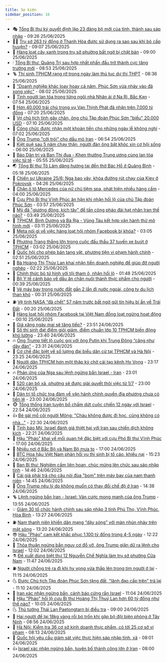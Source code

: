 ```yaml
---
title: Sự kiện
sidebar_position: 16
---
```


<!-- dantri-su-kien:START -->
- 🎭 [Tổng Bí thư ký quyết định lập 23 đảng bộ mới của tỉnh, thành sau sáp nhập](https://dantri.com.vn/xa-hoi/tong-bi-thu-ky-quyet-dinh-lap-23-dang-bo-moi-cua-tinh-thanh-sau-sap-nhap-20250625162643289.htm) - 09:26 25/06/2025
- 👨‍🏫 [Trụ sở 263 tỷ đồng ở Thanh Hóa được sử dụng ra sao sau khi bỏ cấp huyện?](https://dantri.com.vn/noi-vu/tru-so-263-ty-dong-o-thanh-hoa-duoc-su-dung-ra-sao-sau-khi-bo-cap-huyen-20250625153600318.htm) - 09:07 25/06/2025
- 🌮 [Hàng loạt cây xanh trong trụ sở phường bất ngờ bị chặt bán](https://dantri.com.vn/xa-hoi/hang-loat-cay-xanh-trong-tru-so-phuong-bat-ngo-bi-chat-ban-20250625152309095.htm) - 09:00 25/06/2025
- 🕯 [Tổng Bí thư: Quảng Trị sau hợp nhất phấn đấu trở thành cực tăng trưởng mới](https://dantri.com.vn/xa-hoi/tong-bi-thu-quang-tri-sau-hop-nhat-phan-dau-tro-thanh-cuc-tang-truong-moi-20250625151526995.htm) - 08:53 25/06/2025
- 🪜 [Thí sinh TPHCM rạng rỡ trong ngày làm thủ tục dự thi THPT](https://dantri.com.vn/ban-doc/thi-sinh-tphcm-rang-ro-trong-ngay-lam-thu-tuc-du-thi-thpt-20250625111026150.htm) - 08:36 25/06/2025
- 🐘 [&quot;Doanh nghiệp khác loay hoay cả năm, Phúc Sơn vừa nhảy vào đã xong việc&quot;](https://dantri.com.vn/phap-luat/doanh-nghiep-khac-loay-hoay-ca-nam-phuc-son-vua-nhay-vao-da-xong-viec-20250625144453353.htm) - 08:02 25/06/2025
- 🤔 [Tình người lan tỏa trong từng ngôi nhà Nhân ái ở Na Rì, Bắc Kạn](https://dantri.com.vn/tam-long-nhan-ai/tinh-nguoi-lan-toa-trong-tung-ngoi-nha-nhan-ai-o-na-ri-bac-kan-20250625124115360.htm) - 07:54 25/06/2025
- 🧠 [Hơn 40.000 trái chủ trong vụ Vạn Thịnh Phát đã nhận trên 7.000 tỷ đồng](https://dantri.com.vn/phap-luat/hon-40000-trai-chu-trong-vu-van-thinh-phat-da-nhan-tren-7000-ty-dong-20250625133757897.htm) - 07:20 25/06/2025
- 📝 [Vợ chủ tịch tỉnh gãy chân, ông chủ Tập đoàn Phúc Sơn &quot;biếu&quot; 20.000 USD](https://dantri.com.vn/phap-luat/vo-chu-tich-tinh-gay-chan-ong-chu-tap-doan-phuc-son-bieu-20000-usd-20250625140311531.htm) - 07:10 25/06/2025
- 🦏 [Công chức được nhận một khoản tiền cho những ngày lễ không nghỉ](https://dantri.com.vn/noi-vu/cong-chuc-duoc-nhan-mot-khoan-tien-cho-nhung-ngay-le-khong-nghi-20250625104628119.htm) - 07:02 25/06/2025
- 🥰 [Ông Trump &quot;cởi trói&quot; cho dầu mỏ Iran](https://dantri.com.vn/the-gioi/ong-trump-coi-troi-cho-dau-mo-iran-20250625133633051.htm) - 06:54 25/06/2025
- 🤗 [Kiệt quệ sau 5 năm chạy thận, người đàn ông bật khóc xin cơ hội sống](https://dantri.com.vn/tam-long-nhan-ai/kiet-que-sau-5-nam-chay-than-nguoi-dan-ong-bat-khoc-xin-co-hoi-song-20250611202013090.htm) - 06:00 25/06/2025
- 🌈 [Báo Dân trí và Ban Thi đua - Khen thưởng Trung ương cùng lan tỏa việc tử tế](https://dantri.com.vn/noi-vu/bao-dan-tri-va-ban-thi-dua-khen-thuong-trung-uong-cung-lan-toa-viec-tu-te-20250625115150658.htm) - 05:55 25/06/2025
- 🌏 [Tổng Bí thư Tô Lâm dâng hương tại đền thờ Bác Hồ ở Quảng Bình](https://dantri.com.vn/xa-hoi/tong-bi-thu-to-lam-dang-huong-tai-den-tho-bac-ho-o-quang-binh-20250625115847597.htm) - 05:18 25/06/2025
- 💄 [Chiến sự Ukraine 25/6: Nga bao vây, khóa đường rút chạy của Kiev ở Pokrovsk](https://dantri.com.vn/the-gioi/chien-su-ukraine-256-nga-bao-vay-khoa-duong-rut-chay-cua-kiev-o-pokrovsk-20250625110756414.htm) - 04:26 25/06/2025
- 👺 [Chặn ô tô Mercedes của nữ chủ tiệm spa, phát hiện nhiều hàng cấm](https://dantri.com.vn/phap-luat/chan-o-to-mercedes-cua-nu-chu-tiem-spa-phat-hien-nhieu-hang-cam-20250625100104803.htm) - 04:00 25/06/2025
- 👹 [Cựu Phó Bí thư Vĩnh Phúc ân hận khi nhận hối lộ của chủ Tập đoàn Phúc Sơn](https://dantri.com.vn/phap-luat/cuu-pho-bi-thu-vinh-phuc-an-han-khi-nhan-hoi-lo-cua-chu-tap-doan-phuc-son-20250625102921786.htm) - 03:57 25/06/2025
- 🌊 [Mỹ đã &quot;giương đông, kích tây&quot; để tấn công pháo đài hạt nhân Iran thế nào?](https://dantri.com.vn/the-gioi/my-da-giuong-dong-kich-tay-de-tan-cong-phao-dai-hat-nhan-iran-the-nao-20250625104228557.htm) - 03:49 25/06/2025
- 🤠 [TPHCM, Bình Dương và Bà Rịa - Vũng Tàu kết hợp vận hành thử mô hình mới](https://dantri.com.vn/xa-hoi/tphcm-binh-duong-va-ba-ria-vung-tau-ket-hop-van-hanh-thu-mo-hinh-moi-20250625094151936.htm) - 03:11 25/06/2025
- 🎊 [Meta nói gì về việc hàng loạt hội nhóm Facebook bị khóa?](https://dantri.com.vn/cong-nghe/meta-noi-gi-ve-viec-hang-loat-hoi-nhom-facebook-bi-khoa-20250625090608446.htm) - 03:05 25/06/2025
- 🐘 [Phương Trang thắng lớn trong cuộc đấu thầu 37 tuyến xe buýt ở TPHCM](https://dantri.com.vn/xa-hoi/phuong-trang-thang-lon-trong-cuoc-dau-thau-37-tuyen-xe-buyt-o-tphcm-20250624012242303.htm) - 03:02 25/06/2025
- 💂 [Quốc hội cho phép bán tang vật, phương tiện vi phạm hành chính](https://dantri.com.vn/xa-hoi/quoc-hoi-cho-phep-ban-tang-vat-phuong-tien-vi-pham-hanh-chinh-20250625094142046.htm) - 02:51 25/06/2025
- 👹 [Bà Hoàng Thị Thúy Lan khai nhận tiền doanh nghiệp để giúp đỡ người nghèo](https://dantri.com.vn/phap-luat/ba-hoang-thi-thuy-lan-khai-nhan-tien-doanh-nghiep-de-giup-do-nguoi-ngheo-20250625091139662.htm) - 02:22 25/06/2025
- 🦒 [Chính thức bỏ tử hình với tội tham ô, nhận hối lộ](https://dantri.com.vn/xa-hoi/chinh-thuc-bo-tu-hinh-voi-toi-tham-o-nhan-hoi-lo-20250625083927026.htm) - 01:48 25/06/2025
- 🗽 [Bộ Y tế cảnh báo về dầu ăn chăn nuôi thành thực phẩm cho người](https://dantri.com.vn/suc-khoe/bo-y-te-canh-bao-ve-dau-an-chan-nuoi-thanh-thuc-pham-cho-nguoi-20250625073946950.htm) - 00:39 25/06/2025
- 💄 [Vé máy bay trong nước đắt gần 2 lần đi nước ngoài, công ty du lịch than khó](https://dantri.com.vn/du-lich/ve-may-bay-trong-nuoc-dat-gan-2-lan-di-nuoc-ngoai-cong-ty-du-lich-than-kho-20250620102737937.htm) - 00:31 25/06/2025
- ⛽️ [Vệ tinh NASA “đã chết” 57 năm trước bất ngờ gửi tín hiệu bí ẩn về Trái Đất](https://dantri.com.vn/khoa-hoc/ve-tinh-nasa-da-chet-57-nam-truoc-bat-ngo-gui-tin-hieu-bi-an-ve-trai-dat-20250625023652499.htm) - 00:20 25/06/2025
- 🥷 [Hàng loạt hội nhóm Facebook tại Việt Nam đồng loạt ngừng hoạt động](https://dantri.com.vn/cong-nghe/hang-loat-hoi-nhom-facebook-tai-viet-nam-dong-loat-ngung-hoat-dong-20250624223529039.htm) - 00:10 25/06/2025
- 🤖 [Giá xăng ngày mai sẽ tăng tiếp?](https://dantri.com.vn/kinh-doanh/gia-xang-ngay-mai-se-tang-tiep-20250625012504758.htm) - 23:51 24/06/2025
- 🌊 [Số thí sinh đạt điểm giỏi giảm, điểm chuẩn lớp 10 TPHCM biến động khó lường](https://dantri.com.vn/giao-duc/so-thi-sinh-dat-diem-gioi-giam-diem-chuan-lop-10-tphcm-bien-dong-kho-luong-20250624233352133.htm) - 23:40 24/06/2025
- 🔥 [Ông Trump tiết lộ cuộc gọi với ông Putin khi Trung Đông “căng như dây đàn”](https://dantri.com.vn/the-gioi/ong-trump-tiet-lo-cuoc-goi-voi-ong-putin-khi-trung-dong-cang-nhu-day-dan-20250625062124301.htm) - 23:31 24/06/2025
- 🦏 [Cơ chế đặc biệt về số lượng đại biểu dân cử tại TPHCM và Hà Nội](https://dantri.com.vn/noi-vu/co-che-dac-biet-ve-so-luong-dai-bieu-dan-cu-tai-tphcm-va-ha-noi-20250620175145306.htm) - 23:25 24/06/2025
- 🐘 [Người dân TPHCM hơn một thập kỷ chờ cải tạo kênh Hy Vọng](https://dantri.com.vn/xa-hoi/nguoi-dan-tphcm-hon-mot-thap-ky-cho-cai-tao-kenh-hy-vong-20250623121336786.htm) - 23:17 24/06/2025
- 🔥 [Phản ứng của Nga sau lệnh ngừng bắn Israel - Iran](https://dantri.com.vn/the-gioi/phan-ung-cua-nga-sau-lenh-ngung-ban-israel-iran-20250625055015207.htm) - 23:01 24/06/2025
- 💼 [520 cán bộ xã, phường sẽ được giải quyết thôi việc từ 1/7](https://dantri.com.vn/lao-dong-viec-lam/520-can-bo-xa-phuong-se-duoc-giai-quyet-thoi-viec-tu-17-20250624175431686.htm) - 23:00 24/06/2025
- 🚀 [Dân trí tổ chức tọa đàm về vận hành chính quyền địa phương chưa có tiền lệ](https://dantri.com.vn/noi-vu/dan-tri-to-chuc-toa-dam-ve-van-hanh-chinh-quyen-dia-phuong-chua-co-tien-le-20250624154417078.htm) - 23:00 24/06/2025
- 🐵 [Tổng thống Iran tuyên bố chấm dứt cuộc chiến 12 ngày với Israel](https://dantri.com.vn/the-gioi/tong-thong-iran-tuyen-bo-cham-dut-cuoc-chien-12-ngay-voi-israel-20250625054651808.htm) - 22:54 24/06/2025
- 👍 [Bé gái mồ côi người Mông: &quot;Cháu không được đi học, cũng không có nhà...&quot;](https://dantri.com.vn/tam-long-nhan-ai/be-gai-mo-coi-nguoi-mong-chau-khong-duoc-di-hoc-cung-khong-co-nha-20250612231454129.htm) - 22:30 24/06/2025
- 🚦 [Tình báo Mỹ, Israel đánh giá thiệt hại với Iran sau chiến dịch không kích](https://dantri.com.vn/the-gioi/tinh-bao-my-israel-danh-gia-thiet-hai-voi-iran-sau-chien-dich-khong-kich-20250625051352556.htm) - 22:21 24/06/2025
- 🥸 [Hậu &quot;Pháo&quot; khai về mối quan hệ đặc biệt với cựu Phó Bí thư Vĩnh Phúc](https://dantri.com.vn/phap-luat/hau-phao-khai-ve-moi-quan-he-dac-biet-voi-cuu-pho-bi-thu-vinh-phuc-20250624202457860.htm) - 17:00 24/06/2025
- 🥷 [Nhiều nơi ở Bắc Bộ và Nam Bộ mưa to](https://dantri.com.vn/xa-hoi/nhieu-noi-o-bac-bo-va-nam-bo-mua-to-20250624165014927.htm) - 17:00 24/06/2025
- 🤡 [BTC Hoa hậu Việt Nam phản hồi vụ thí sinh bị tố cáo, khiếu nại](https://dantri.com.vn/giai-tri/btc-hoa-hau-viet-nam-phan-hoi-vu-thi-sinh-bi-to-cao-khieu-nai-20250624155536249.htm) - 15:23 24/06/2025
- 🥳 [Ban Bí thư: Nghiêm cấm liên hoan, chúc mừng lên chức sau sáp nhập tỉnh](https://dantri.com.vn/xa-hoi/ban-bi-thu-nghiem-cam-lien-hoan-chuc-mung-len-chuc-sau-sap-nhap-tinh-20250624214302955.htm) - 14:46 24/06/2025
- 🤩 [Cái giá phải trả cho câu nói đùa &quot;bom&quot; trên máy bay của nam thanh niên](https://dantri.com.vn/xa-hoi/cai-gia-phai-tra-cho-cau-noi-dua-bom-tren-may-bay-cua-nam-thanh-nien-20250624213930603.htm) - 14:45 24/06/2025
- 🎡 [Ông Trump nêu lý do không muốn có thay đổi chế độ ở Iran](https://dantri.com.vn/the-gioi/ong-trump-neu-ly-do-khong-muon-co-thay-doi-che-do-o-iran-20250624213248486.htm) - 14:38 24/06/2025
- 🪜 [Lệnh ngừng bắn Iran - Israel: Ván cược mong manh của ông Trump](https://dantri.com.vn/the-gioi/lenh-ngung-ban-iran-israel-van-cuoc-mong-manh-cua-ong-trump-20250624203828273.htm) - 13:55 24/06/2025
- 💡 [Giảm 30 tổ chức hành chính sau sáp nhập 3 tỉnh Phú Thọ, Vĩnh Phúc, Hòa Bình](https://dantri.com.vn/xa-hoi/giam-30-to-chuc-hanh-chinh-sau-sap-nhap-3-tinh-phu-tho-vinh-phuc-hoa-binh-20250624202138701.htm) - 13:27 24/06/2025
- ⛽️ [Nam thanh niên khiến dân mạng “dậy sóng” với màn nhún nhảy trên mặt sông](https://dantri.com.vn/doi-song/nam-thanh-nien-khien-dan-mang-day-song-voi-man-nhun-nhay-tren-mat-song-20250624195539154.htm) - 13:20 24/06/2025
- 😎 [Hậu &quot;Pháo&quot; cam kết khắc phục 1.100 tỷ đồng trong 4-5 ngày](https://dantri.com.vn/phap-luat/hau-phao-cam-ket-khac-phuc-1100-ty-dong-trong-4-5-ngay-20250624191131513.htm) - 12:22 24/06/2025
- 🗽 [Thỏa thuận ngừng bắn nguy cơ đổ vỡ, ông Trump giận dữ ra lệnh cho Israel](https://dantri.com.vn/the-gioi/thoa-thuan-ngung-ban-nguy-co-do-vo-ong-trump-gian-du-ra-lenh-cho-israel-20250624182827274.htm) - 12:02 24/06/2025
- ⚗️ [Đề xuất dùng biệt thự 12 Nguyễn Chế Nghĩa làm trụ sở phường Cửa Nam](https://dantri.com.vn/xa-hoi/de-xuat-dung-biet-thu-12-nguyen-che-nghia-lam-tru-so-phuong-cua-nam-20250624183825529.htm) - 11:47 24/06/2025
- ⛽️ [Người chồng trẻ ra đi khi hy vọng vừa thắp lên trong tim người ở lại](https://dantri.com.vn/tam-long-nhan-ai/nguoi-chong-tre-ra-di-khi-hy-vong-vua-thap-len-trong-tim-nguoi-o-lai-20250624121639027.htm) - 11:15 24/06/2025
- 🌜 [Được Chủ tịch Tập đoàn Phúc Sơn tặng đất, &quot;lãnh đạo cấp trên&quot; trả lại](https://dantri.com.vn/phap-luat/duoc-chu-tich-tap-doan-phuc-son-tang-dat-lanh-dao-cap-tren-tra-lai-20250624175919572.htm) - 11:10 24/06/2025
- 🦩 [Iran xác nhận ngừng bắn, cảnh báo cứng rắn Israel](https://dantri.com.vn/the-gioi/iran-xac-nhan-ngung-ban-canh-bao-cung-ran-israel-20250624175820092.htm) - 11:04 24/06/2025
- 🦒 [Hậu &quot;Pháo&quot; hối lộ cựu Bí thư Hoàng Thị Thuý Lan hơn 60 tỷ đồng như thế nào?](https://dantri.com.vn/phap-luat/hau-phao-hoi-lo-cuu-bi-thu-hoang-thi-thuy-lan-hon-60-ty-dong-nhu-the-nao-20250624164639222.htm) - 10:05 24/06/2025
- 🌜 [Thủ tướng Thái Lan Paetongtarn bị điều tra](https://dantri.com.vn/the-gioi/thu-tuong-thai-lan-paetongtarn-bi-dieu-tra-20250624155901025.htm) - 09:00 24/06/2025
- 🐎 [Hai người để lại 18kg vàng rồi bỏ trốn khi gặp bộ đội biên phòng ở Tây Ninh](https://dantri.com.vn/xa-hoi/hai-nguoi-de-lai-18kg-vang-roi-bo-tron-khi-gap-bo-doi-bien-phong-o-tay-ninh-20250624155334177.htm) - 08:56 24/06/2025
- 🌋 [Hà Nội: Kiểm tra 36 cơ sở kinh doanh thực phẩm, có tới 25 cơ sở vi phạm](https://dantri.com.vn/xa-hoi/ha-noi-kiem-tra-36-co-so-kinh-doanh-thuc-pham-co-toi-25-co-so-vi-pham-20250624150929507.htm) - 08:13 24/06/2025
- 🧰 [Quốc hội yêu cầu giám sát việc thực hiện sáp nhập tỉnh, xã](https://dantri.com.vn/xa-hoi/quoc-hoi-yeu-cau-giam-sat-viec-thuc-hien-sap-nhap-tinh-xa-20250624145620097.htm) - 08:01 24/06/2025
- 👍 [Israel xác nhận ngừng bắn, tuyên bố thành công lớn ở Iran](https://dantri.com.vn/the-gioi/israel-xac-nhan-ngung-ban-tuyen-bo-thanh-cong-lon-o-iran-20250624143235991.htm) - 08:00 24/06/2025<!-- dantri-su-kien:END -->
